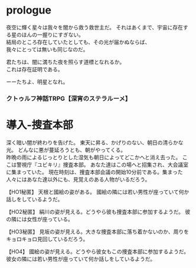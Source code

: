 # prologue
夜空に輝く星々は我々を闇から救う救世主だ。
それはあくまで、宇宙に存在する星のほんの一握りにすぎない。  
結局のところ存在していたとしても、その光が届かぬならば、  
我々にとっては無いも同じなのだ。  

君たちは、闇に満ちた夜を照らす道標となれるか。  
これは存在証明である。

ーーたちよ、明星となれ。  

### クトゥルフ神話TRPG【深宵のステラルーメ】

# 導入-捜査本部
深く暗い闇が終わりを告げた。
東天に昇る、かげりのない、朝日の清らかな光。
どんなに悪が蔓延ろうとも、朝がやってくる。  
昨晩の雨によるじっとりとした湿気も朝日によってどこかへと消え去った。
ここは警視庁『ユビキリ』捜査本部。
あなた達はこの場へと招集され、大会議室に集まっていた。
現在時刻は、捜査本部会議の開始10分前である。集まった人々にはあなた達以外にも、見覚えのある人物がいるだろう。

【HO1秘匿】
天根と國絵の姿がある。
國絵の隣には若い男性が座っていて何か話しをしているようだ。

【HO2秘匿】
絹川の姿が見える。どうやら彼も捜査本部に参加するようだ。
彼の隣には女性が座っている。

【HO3秘匿】
見坂の姿が見える。大きな捜査本部に落ち着かないのか、周りをキョロキョロ見回しているだろう。

【HO4】
國絵の姿が見える。どうやら彼女もこの捜査本部に参加するようだ。
彼女の隣には若い男性が座っていて何か話しをしているようだ。

